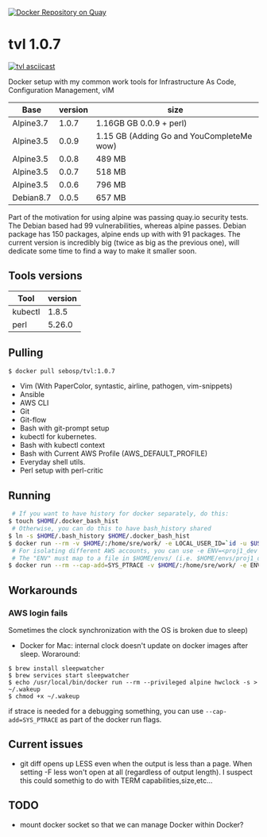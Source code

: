 [![Docker Repository on Quay](https://quay.io/repository/sebosp/tvl/status?token=84ddb0a8-9059-4c43-9125-6d3949ad3e7f "Docker Repository on Quay")](https://quay.io/repository/sebosp/tvl)
# tvl 1.0.7
[![tvl asciicast](https://asciinema.org/a/119550.png)](https://asciinema.org/a/119550)

Docker setup with my common work tools for Infrastructure As Code, Configuration Management, vIM

| Base | version | size |
| --- | --- | --- |
|Alpine3.7 | 1.0.7 | 1.16GB GB 0.0.9 + perl)|
|Alpine3.5 | 0.0.9 | 1.15 GB (Adding Go and YouCompleteMe wow)|
|Alpine3.5 | 0.0.8 | 489 MB|
|Alpine3.5 | 0.0.7 | 518 MB|
|Alpine3.5 | 0.0.6 | 796 MB|
|Debian8.7 | 0.0.5 | 657 MB|

Part of the motivation for using alpine was passing quay.io security tests.
The Debian based had 99 vulnerabilities, whereas alpine passes.
Debian package has 150 packages, alpine ends up with with 91 packages.
The current version is incredibly big (twice as big as the previous one), will dedicate some time to find a way to make it smaller soon.

## Tools versions
| Tool | version |
| --- | --- |
| kubectl | 1.8.5 |
| perl | 5.26.0 |

## Pulling
```bash
$ docker pull sebosp/tvl:1.0.7
```

- Vim (With PaperColor, syntastic, airline, pathogen, vim-snippets)
- Ansible
- AWS CLI
- Git
- Git-flow
- Bash with git-prompt setup
- kubectl for kubernetes.
- Bash with kubectl context
- Bash with Current AWS Profile (AWS_DEFAULT_PROFILE)
- Everyday shell utils.
- Perl setup with perl-critic

## Running
```bash
 # If you want to have history for docker separately, do this:
$ touch $HOME/.docker_bash_hist
 # Otherwise, you can do this to have bash_history shared
$ ln -s $HOME/.bash_history $HOME/.docker_bash_hist
$ docker run --rm -v $HOME/:/home/sre/work/ -e LOCAL_USER_ID=`id -u $USER` -it sebosp/tvl:1.0.7 
 # For isolating different AWS accounts, you can use -e ENV=<proj1_dev|proj1_qa|...>
 # The "ENV" must map to a file in $HOME/envs/ (i.e. $HOME/envs/proj1_qa)with contains source'able files for AWS credentials.
$ docker run --rm --cap-add=SYS_PTRACE -v $HOME/:/home/sre/work/ -e ENV=proj1_qa -e LOCAL_USER_ID=`id -u $USER` -it sebosp/tvl:1.0.7 
```

## Workarounds

### AWS login fails
Sometimes the clock synchronization with the OS is broken due to sleep)
- Docker for Mac: internal clock doesn't update on docker images after sleep. Woraround:
```shell
$ brew install sleepwatcher
$ brew services start sleepwatcher
$ echo /usr/local/bin/docker run --rm --privileged alpine hwclock -s > ~/.wakeup
$ chmod +x ~/.wakeup
```
if strace is needed for a debugging something, you can use `--cap-add=SYS_PTRACE` as part of the docker run flags.

## Current issues
- git diff opens up LESS even when the output is less than a page.
  When setting -F less won't open at all (regardless of output length).
  I suspect this could somethig to do with TERM capabilities,size,etc...

## TODO
- mount docker socket so that we can manage Docker within Docker?
